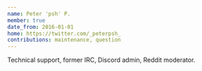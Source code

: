 ```yaml
---
name: Peter 'psh' P.
member: true
date_from: 2016-01-01
home: https://twitter.com/_peterpsh_
contributions: maintenance, question
---
```

Technical support, former IRC, Discord admin, Reddit moderator.
